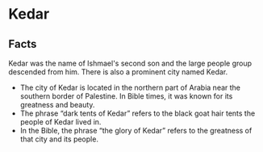 # Kedar

## Facts

Kedar was the name of Ishmael's second son and the large people group descended from him. There is also a prominent city named Kedar. 

* The city of Kedar is located in the northern part of Arabia near the southern border of Palestine. In Bible times, it was known for its greatness and beauty.
* The phrase “dark tents of Kedar” refers to the black goat hair tents the people of Kedar lived in.
* In the Bible, the phrase “the glory of Kedar” refers to the greatness of that city and its people.